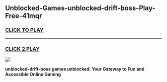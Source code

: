 
## Unblocked-Games-unblocked-drift-boss-Play-Free-41mqr
<h3>
<a href="https://premium76.site?title=unblocked-drift-boss&ref=12A">CLICK TO PLAY</a></h3>
<hr>

<h3>
<a href="https://premium76.site?title=unblocked-drift-boss&ref=12A">CLICK 2 PLAY</a>
  
</h3>

<a href="https://premium76.site?title=unblocked-drift-boss&ref=12A"><img src="https://clearcache.store/games.png"></a>


**unblocked-drift-boss games unblocked: Your Gateway to Fun and Accessible Online Gaming**
